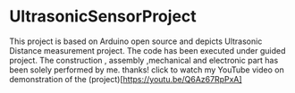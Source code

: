# UltrasonicSensorProject
This project is based on Arduino open source and depicts Ultrasonic Distance measurement project. 
The code has been executed under guided project.
The construction , assembly ,mechanical and electronic part has been solely performed by me.
thanks!
click to watch my YouTube video on demonstration of the (project)[https://youtu.be/Q6Az67RpPxA]
